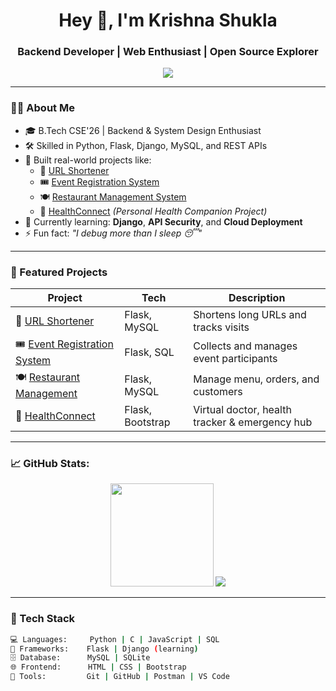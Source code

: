 <h1 align="center">Hey 👋, I'm Krishna Shukla</h1>
<h3 align="center">Backend Developer | Web Enthusiast | Open Source Explorer</h3>

<p align="center">
  <img src="https://readme-typing-svg.herokuapp.com?font=Fira+Code&size=22&duration=3000&pause=1000&color=00FEEF&center=true&vCenter=true&width=440&height=45&lines=Code.+Debug.+Repeat.;Backend+Focused+Developer+⚙️;Always+Learning+🧠" />
</p>

---

### 👨‍💻 About Me

- 🎓 B.Tech CSE'26 | Backend & System Design Enthusiast  
- 🛠️ Skilled in Python, Flask, Django, MySQL, and REST APIs  
- 🚀 Built real-world projects like:
  - 🔗 [URL Shortener](https://github.com/Krishnashukla09/url-shortener)
  - 🎟️ [Event Registration System](https://github.com/Krishnashukla09/Event_Registration)
  - 🍽️ [Restaurant Management System](https://github.com/Krishnashukla09/Restaurant-Management)
  - 🏥 [HealthConnect](https://github.com/Krishnashukla09/HealthConnect) *(Personal Health Companion Project)*
- 🌱 Currently learning: **Django**, **API Security**, and **Cloud Deployment**
- ⚡ Fun fact: _"I debug more than I sleep 😴"_

---

### 📌 Featured Projects

| Project | Tech | Description |
|--------|------|-------------|
| 🔗 [URL Shortener](https://github.com/Krishnashukla09/url-shortener) | Flask, MySQL | Shortens long URLs and tracks visits |
| 🎟️ [Event Registration System](https://github.com/Krishnashukla09/Event_Registration) | Flask, SQL | Collects and manages event participants |
| 🍽️ [Restaurant Management](https://github.com/Krishnashukla09/Restaurant-Management) | Flask, MySQL | Manage menu, orders, and customers |
| 🏥 [HealthConnect](https://github.com/Krishnashukla09/HealthConnect) | Flask, Bootstrap | Virtual doctor, health tracker & emergency hub |

---


### 📈 GitHub Stats:
<p align="center">
  <img src="https://github-readme-stats.vercel.app/api?username=Krishnashukla09&show_icons=true&theme=tokyonight" height="165px"/>
  <img src="https://github-readme-streak-stats.herokuapp.com/?user=Krishnashukla09&theme=tokyonight"/>
</p>

---
### 🧰 Tech Stack

```bash
💻 Languages:     Python | C | JavaScript | SQL
🧠 Frameworks:    Flask | Django (learning)
🗄️ Database:      MySQL | SQLite
🌐 Frontend:      HTML | CSS | Bootstrap
🔧 Tools:         Git | GitHub | Postman | VS Code
